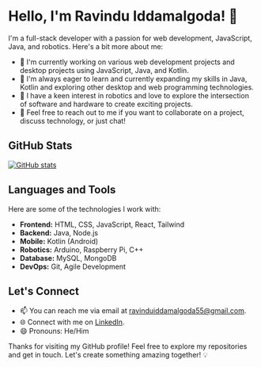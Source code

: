 # Hello, I'm Ravindu Iddamalgoda! 👋

I'm a full-stack developer with a passion for web development, JavaScript, Java, and robotics. Here's a bit more about me:

- 🔭 I'm currently working on various web development projects and desktop projects using JavaScript, Java, and Kotlin.
- 🌱 I'm always eager to learn and currently expanding my skills in Java, Kotlin and exploring other desktop and web programming technologies.
- 👀 I have a keen interest in robotics and love to explore the intersection of software and hardware to create exciting projects.
- 💬 Feel free to reach out to me if you want to collaborate on a project, discuss technology, or just chat!

## GitHub Stats

[![GitHub stats](https://github-readme-stats.vercel.app/api?username=ravinduiddamalgoda&show_icons=true&theme=dark)](https://github.com/ravinduiddamalgoda)

## Languages and Tools

Here are some of the technologies I work with:

- **Frontend:** HTML, CSS, JavaScript, React, Tailwind
- **Backend:** Java, Node.js
- **Mobile:** Kotlin (Android)
- **Robotics:** Arduino, Raspberry Pi, C++
- **Database:** MySQL, MongoDB
- **DevOps:** Git, Agile Development

## Let's Connect

- 📫 You can reach me via email at [ravinduiddamalgoda55@gmail.com](mailto:ravinduiddamalgoda55@gmail.com).
- 🌐 Connect with me on [LinkedIn]([https://www.linkedin.com/in/ravindu-iddamalgoda-babab71ba]).
- 😄 Pronouns: He/Him

Thanks for visiting my GitHub profile! Feel free to explore my repositories and get in touch. Let's create something amazing together! 💡
